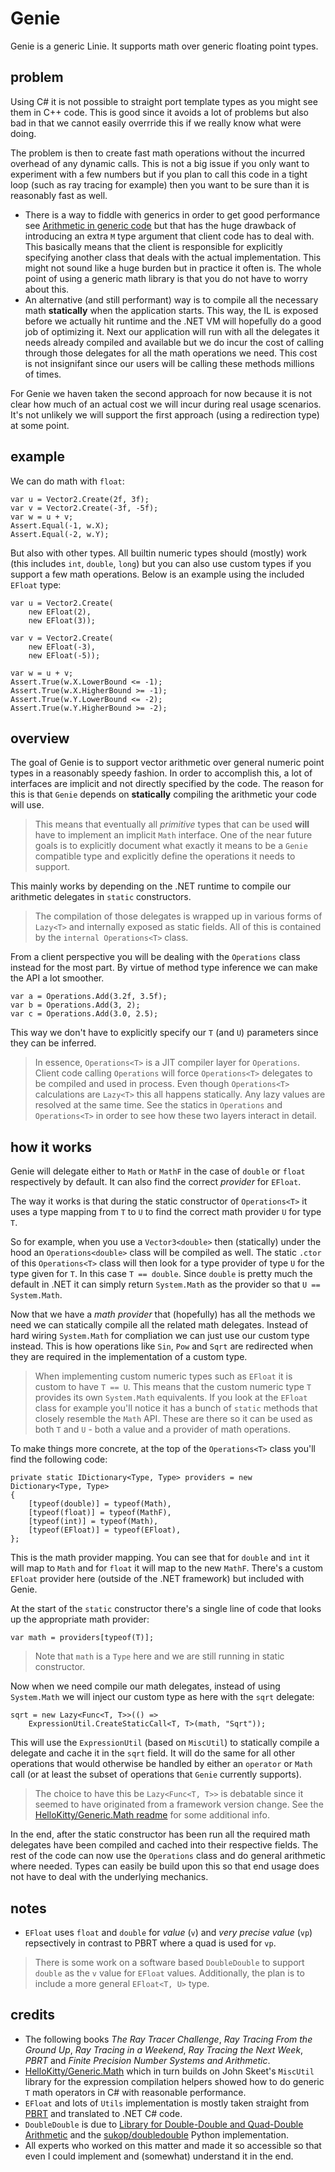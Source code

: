 # Genie
Genie is a generic Linie. It supports math over generic floating point types.

## problem
Using C# it is not possible to straight port template types as you might see them in C++ code. This is good since it avoids a lot of problems but also bad in that we cannot easily overrride this if we really know what were doing.

The problem is then to create fast math operations without the incurred overhead of any dynamic calls. This is not a big issue if you only want to experiment with a few numbers but if you plan to call this code in a tight loop (such as ray tracing for example) then you want to be sure than it is reasonably fast as well.

* There is a way to fiddle with generics in order to get good performance see [Arithmetic in generic code](http://core.loyc.net/math/maths) but that has the huge drawback of introducing an extra `M` type argument that client code has to deal with. This basically means that the client is responsible for explicitly specifying another class that deals with the actual implementation. This might not sound like a huge burden but in practice it often is. The whole point of using a generic math library is that you do not have to worry about this.
* An alternative (and still performant) way is to compile all the necessary math **statically** when the application starts. This way, the IL is exposed before we actually hit runtime and the .NET VM will hopefully do a good job of optimizing it. Next our application will run with all the delegates it needs already compiled and available but we do incur the cost of calling through those delegates for all the math operations we need. This cost is not insignifant since our users will be calling these methods millions of times.

For Genie we haven taken the second approach for now because it is not clear how much of an actual cost we will incur during real usage scenarios. It's not unlikely we will support the first approach (using a redirection type) at some point.

## example
We can do math with `float`:
```
var u = Vector2.Create(2f, 3f);
var v = Vector2.Create(-3f, -5f);
var w = u + v;
Assert.Equal(-1, w.X);
Assert.Equal(-2, w.Y);
```

But also with other types. All builtin numeric types should (mostly) work (this includes `int`, `double`, `long`) but you can also use custom types if you support a few math operations. Below is an example using the included `EFloat` type:
```
var u = Vector2.Create(
    new EFloat(2),
    new EFloat(3));

var v = Vector2.Create(
    new EFloat(-3),
    new EFloat(-5));

var w = u + v;
Assert.True(w.X.LowerBound <= -1);
Assert.True(w.X.HigherBound >= -1);
Assert.True(w.Y.LowerBound <= -2);
Assert.True(w.Y.HigherBound >= -2);
```

## overview
The goal of Genie is to support vector arithmetic over general numeric point types in a reasonably speedy fashion. In order to accomplish this, a lot of interfaces are implicit and not directly specified by the code. The reason for this is that `Genie` depends on **statically** compiling the arithmetic your code will use.

> This means that eventually all *primitive* types that can be used **will** have to implement an implicit `Math` interface. One of the near future goals is to explicitly document what exactly it means to be a `Genie` compatible type and explicitly define the operations it needs to support.

This mainly works by depending on the .NET runtime to compile our arithmetic delegates in `static` constructors. 

> The compilation of those delegates is wrapped up in various forms of `Lazy<T>` and internally exposed as static fields. All of this is contained by the `internal Operations<T>` class.

From a client perspective you will be dealing with the `Operations` class instead for the most part. By virtue of method type inference we can make the API a lot smoother.
```
var a = Operations.Add(3.2f, 3.5f);
var b = Operations.Add(3, 2);
var c = Operations.Add(3.0, 2.5);
```

This way we don't have to explicitly specify our `T` (and `U`) parameters since they can be inferred.

> In essence, `Operations<T>` is a JIT compiler layer for `Operations`. Client code calling `Operations` will force `Operations<T>` delegates to be compiled and used in process. Even though `Operations<T>` calculations are `Lazy<T>` this all happens statically. Any lazy values are resolved at the same time. See the statics in `Operations` and `Operations<T>` in order to see how these two layers interact in detail.

## how it works
Genie will delegate either to `Math` or `MathF` in the case of `double` or `float` respectively by default. It can also find the correct *provider* for `EFloat`. 

The way it works is that during the static constructor of `Operations<T>` it uses a type mapping from `T` to `U` to find the correct math provider `U` for type `T`. 

So for example, when you use a `Vector3<double>` then (statically) under the hood an `Operations<double>` class will be compiled as well. The static `.ctor` of this `Operations<T>` class will then look for a type provider of type `U` for the type given for `T`. In this case `T == double`. Since `double` is pretty much the default in .NET it can simply return `System.Math` as the provider so that `U == System.Math`.

Now that we have a *math provider* that (hopefully) has all the methods we need we can statically compile all the related math delegates. Instead of hard wiring `System.Math` for compliation we can just use our custom type instead. This is how operations like `Sin`, `Pow` and `Sqrt` are redirected when they are required in the implementation of a custom type.

> When implementing custom numeric types such as `EFloat` it is custom to have `T == U`. This means that the custom numeric type `T` provides its own `System.Math` equivalents. If you look at the `EFloat` class for example you'll notice it has a bunch of `static` methods that closely resemble the `Math` API. These are there so it can be used as both `T` and `U` - both a value and a provider of math operations.

To make things more concrete, at the top of the `Operations<T>` class you'll find the following code:
```
private static IDictionary<Type, Type> providers = new Dictionary<Type, Type>
{
    [typeof(double)] = typeof(Math),
    [typeof(float)] = typeof(MathF),
    [typeof(int)] = typeof(Math),
    [typeof(EFloat)] = typeof(EFloat),
};
```

This is the math provider mapping. You can see that for `double` and `int` it will map to `Math` and for `float` it will map to the new `MathF`. There's a custom `EFloat` provider here (outside of the .NET framework) but included with Genie.

At the start of the `static` constructor there's a single line of code that looks up the appropriate math provider:
```
var math = providers[typeof(T)];
```
> Note that `math` is a `Type` here and we are still running in static constructor.

Now when we need compile our math delegates, instead of using `System.Math` we will inject our custom type as here with the `sqrt` delegate:
```
sqrt = new Lazy<Func<T, T>>(() =>
    ExpressionUtil.CreateStaticCall<T, T>(math, "Sqrt"));
```

This will use the `ExpressionUtil` (based on `MiscUtil`) to statically compile a delegate and cache it in the `sqrt` field. It will do the same for all other operations that would otherwise be handled by either an `operator` or `Math` call (or at least the subset of operations that `Genie` currently supports).

> The choice to have this be `Lazy<Func<T, T>>` is debatable since it seemed to have originated from a framework version change. See the [HelloKitty/Generic.Math readme](https://github.com/HelloKitty/Generic.Math) for some additional info.

In the end, after the static constructor has been run all the required math delegates have been compiled and cached into their respective fields. The rest of the code can now use the `Operations` class and do general arithmetic where needed. Types can easily be build upon this so that end usage does not have to deal with the underlying mechanics.

## notes
* `EFloat` uses `float` and `double` for *value* (`v`) and *very precise value* (`vp`) repsectively in contrast to PBRT where a quad is used for `vp`. 

> There is some work on a software based `DoubleDouble` to support `double` as the `v` value for `EFloat` values. Additionally, the plan is to include a more general `EFloat<T, U>` type.

## credits
* The following books *The Ray Tracer Challenge*, *Ray Tracing From the Ground Up*, *Ray Tracing in a Weekend*, *Ray Tracing the Next Week*, *PBRT* and *Finite Precision Number Systems and Arithmetic*.
* [HelloKitty/Generic.Math](https://github.com/HelloKitty/Generic.Math) which in turn builds on John Skeet's `MiscUtil` library for the expression compilation helpers showed how to do generic `T` math operators in C# with reasonable performance.
* `EFloat` and lots of `Utils` implementation is mostly taken straight from [PBRT](https://github.com/mmp/pbrt-v4) and translated to .NET C# code.
* `DoubleDouble` is due to [Library for Double-Double and Quad-Double Arithmetic](https://web.mit.edu/tabbott/Public/quaddouble-debian/qd-2.3.4-old/docs/qd.pdf) and the [sukop/doubledouble](https://github.com/sukop/doubledouble) Python implementation.
* All experts who worked on this matter and made it so accessible so that even I could implement and (somewhat) understand it in the end.
